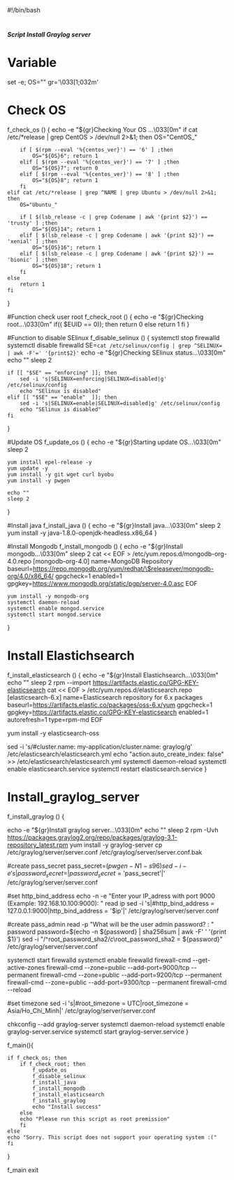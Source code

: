 #!/bin/bash
#
##### Script Install Graylog server
#
# Variable
set -e; OS=""
gr='\033[1;032m'
#
# Check OS
f_check_os () {
    echo -e "${gr}Checking Your OS ...\033[0m"
    if cat /etc/*release | grep CentOS > /dev/null 2>&1; then
        OS="CentOS_"

        if [ $(rpm --eval '%{centos_ver}') == '6' ] ;then 
            OS="${OS}6"; return 1
        elif [ $(rpm --eval '%{centos_ver}') == '7' ] ;then 
            OS="${OS}7"; return 0
        elif [ $(rpm --eval '%{centos_ver}') == '8' ] ;then 
            OS="${OS}8"; return 1
        fi
    elif cat /etc/*release | grep ^NAME | grep Ubuntu > /dev/null 2>&1; then
        OS="Ubuntu_"

        if [ $(lsb_release -c | grep Codename | awk '{print $2}') == 'trusty' ] ;then 
            OS="${OS}14"; return 1
        elif [ $(lsb_release -c | grep Codename | awk '{print $2}') == 'xenial' ] ;then 
            OS="${OS}16"; return 1
        elif [ $(lsb_release -c | grep Codename | awk '{print $2}') == 'bionic' ] ;then 
            OS="${OS}18"; return 1
        fi 
    else
        return 1
    fi
}

#Function check user root
f_check_root () {
	echo -e "${gr}Checking root...\033[0m"
	if(( $EUID == 0)); then
		return 0
	else
		return 1
	fi
}

#Function to disable SElinux
f_disable_selinux () {
	systemctl stop firewalld
	systemctl disable firewalld
	SE=`cat /etc/selinux/config | grep ^SELINUX= | awk -F'=' '{print$2}'`
	echo -e "${gr}Checking SElinux status...\033[0m"
	echo ""
	sleep 2
	
	if [[ "$SE" == "enforcing" ]]; then
		sed -i 's|SELINUX=enforcing|SELINUX=disabled|g' /etc/selinux/config
		echo "SElinux is disabled"
	elif [[ "$SE" == "enable"  ]]; then
		sed -i 's|SELINUX=enable|SELINUX=disabled|g' /etc/selinux/config
		echo "SElinux is disabled"
	fi
}

#Update OS
f_update_os () {
	echo -e "${gr}Starting update OS...\033[0m"
	sleep 2
	
	yum install epel-release -y
	yum update -y
	yum install -y git wget curl byobu
	yum install -y pwgen
	
	echo ""
	sleep 2
}

#Install java
f_install_java () {
echo -e "${gr}Install java...\033[0m"
sleep 2
yum install -y java-1.8.0-openjdk-headless.x86_64
}

#Install Mongodb
f_install_mongodb () {
echo -e "${gr}Install mongodb...\033[0m"
sleep 2
cat << EOF > /etc/yum.repos.d/mongodb-org-4.0.repo
[mongodb-org-4.0]
name=MongoDB Repository
baseurl=https://repo.mongodb.org/yum/redhat/\$releasever/mongodb-org/4.0/x86_64/
gpgcheck=1
enabled=1
gpgkey=https://www.mongodb.org/static/pgp/server-4.0.asc
EOF

	yum install -y mongodb-org
	systemctl daemon-reload
	systemctl enable mongod.service
	systemctl start mongod.service
}

# Install Elastichsearch

f_install_elasticsearch () {
echo -e "${gr}Install Elastichsearch...\033[0m"
echo ""
sleep 2
rpm --import https://artifacts.elastic.co/GPG-KEY-elasticsearch
cat << EOF > /etc/yum.repos.d/elasticsearch.repo
[elasticsearch-6.x]
name=Elasticsearch repository for 6.x packages
baseurl=https://artifacts.elastic.co/packages/oss-6.x/yum
gpgcheck=1
gpgkey=https://artifacts.elastic.co/GPG-KEY-elasticsearch
enabled=1
autorefresh=1
type=rpm-md
EOF

yum install -y elasticsearch-oss

sed -i 's/#cluster.name: my-application/cluster.name: graylog/g' /etc/elasticsearch/elasticsearch.yml
echo "action.auto_create_index: false" >> /etc/elasticsearch/elasticsearch.yml
systemctl daemon-reload
systemctl enable elasticsearch.service
systemctl restart elasticsearch.service
}

# Install_graylog_server
f_install_graylog () {

echo -e "${gr}Install graylog server...\033[0m"
echo ""
sleep 2
rpm -Uvh https://packages.graylog2.org/repo/packages/graylog-3.1-repository_latest.rpm
yum install -y graylog-server 
cp /etc/graylog/server/server.conf /etc/graylog/server/server.conf.bak

#create pass_secret
pass_secret=$(pwgen -N 1 -s 96)
sed -i -e 's|password_secret =|password_secret = '$pass_secret'|' /etc/graylog/server/server.conf

#set http_bind_address
echo -n -e "Enter your IP_adress with port 9000 (Example: 192.168.10.100:9000): "
read ip
sed -i 's|#http_bind_address = 127.0.0.1:9000|http_bind_address = '$ip'|' /etc/graylog/server/server.conf

#create pass_admin
read -p "What will be the user admin password? : " password
password=$(echo -n ${password} | sha256sum | awk -F' ' '{print $1}')
sed -i "/^root_password_sha2/c\root_password_sha2 = ${password}" /etc/graylog/server/server.conf

systemctl start firewalld
systemctl enable firewalld
firewall-cmd --get-active-zones
firewall-cmd --zone=public --add-port=9000/tcp --permanent
firewall-cmd --zone=public --add-port=9200/tcp --permanent
firewall-cmd --zone=public --add-port=9300/tcp --permanent
firewall-cmd --reload

#set timezone
sed -i 's|#root_timezone = UTC|root_timezone = Asia/Ho_Chi_Minh|' /etc/graylog/server/server.conf

chkconfig --add graylog-server
systemctl daemon-reload
systemctl enable graylog-server.service
systemctl start graylog-server.service
}

f_main(){

    if f_check_os; then
		if f_check_root; then
			f_update_os
			f_disable_selinux
			f_install_java
			f_install_mongodb
			f_install_elasticsearch
			f_install_graylog
			echo "Install success"		
		else
		echo "Please run this script as root premission"
		fi
	else
	echo "Sorry. This script does not support your operating system :("
	fi
}

f_main
exit
